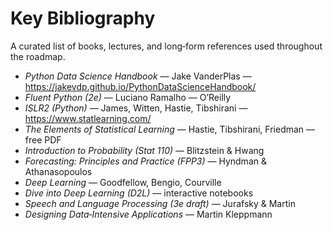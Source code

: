 # Key Bibliography

A curated list of books, lectures, and long‑form references used throughout the roadmap.

- *Python Data Science Handbook* — Jake VanderPlas — <https://jakevdp.github.io/PythonDataScienceHandbook/>
- *Fluent Python (2e)* — Luciano Ramalho — O’Reilly
- *ISLR2 (Python)* — James, Witten, Hastie, Tibshirani — <https://www.statlearning.com/>
- *The Elements of Statistical Learning* — Hastie, Tibshirani, Friedman — free PDF
- *Introduction to Probability (Stat 110)* — Blitzstein & Hwang
- *Forecasting: Principles and Practice (FPP3)* — Hyndman & Athanasopoulos
- *Deep Learning* — Goodfellow, Bengio, Courville
- *Dive into Deep Learning (D2L)* — interactive notebooks
- *Speech and Language Processing (3e draft)* — Jurafsky & Martin
- *Designing Data‑Intensive Applications* — Martin Kleppmann